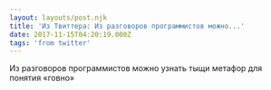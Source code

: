 ```yaml
---
layout: layouts/post.njk
title: 'Из Твиттера: Из разговоров программистов можно...'
date: 2017-11-15T04:20:19.000Z
tags: 'from twitter'
---
```



Из разговоров программистов можно узнать тыщи метафор для понятия «говно»
